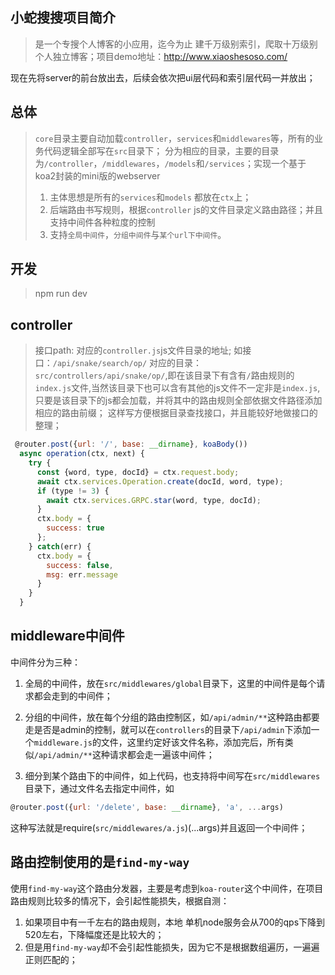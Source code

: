 ## 小蛇搜搜项目简介
> 是一个专搜个人博客的小应用，迄今为止 建千万级别索引，爬取十万级别个人独立博客；项目demo地址：http://www.xiaoshesoso.com/

现在先将server的前台放出去，后续会依次把ui层代码和索引层代码一并放出；

## 总体
> `core`目录主要自动加载`controller`，`services`和`middlewares`等，所有的业务代码逻辑全部写在`src`目录下；
> 分为相应的目录，主要的目录为`/controller`，`/middlewares`，`/models`和`/services`；实现一个基于koa2封装的mini版的webserver
> 1. 主体思想是所有的`services`和`models` 都放在`ctx`上；
> 2. 后端路由书写规则，根据`controller` js的文件目录定义路由路径；并且支持中间件各种粒度的控制
> 3. 支持`全局中间件`，`分组中间件`与`某个url下中间件`。

## 开发
> npm run dev

## controller
> 接口path: 对应的`controller.js`js文件目录的地址;
如接口：`/api/snake/search/op/` 对应的目录： `src/controllers/api/snake/op/`,即在该目录下有含有`/`路由规则的`index.js`文件,当然该目录下也可以含有其他的js文件不一定非是`index.js`,只要是该目录下的js都会加载，并将其中的路由规则全部依据文件路径添加相应的路由前缀；
这样写方便根据目录查找接口，并且能较好地做接口的整理；

``` javascript
 @router.post({url: '/', base: __dirname}, koaBody())
  async operation(ctx, next) {
    try {
      const {word, type, docId} = ctx.request.body;
      await ctx.services.Operation.create(docId, word, type);
      if (type != 3) {
        await ctx.services.GRPC.star(word, type, docId);
      }
      ctx.body = {
        success: true
      };
    } catch(err) {
      ctx.body = {
        success: false,
        msg: err.message
      }
    }
  }
```
## middleware中间件
 中间件分为三种：
 1. 全局的中间件，放在`src/middlewares/global`目录下，这里的中间件是每个请求都会走到的中间件；

 2. 分组的中间件，放在每个分组的路由控制区，如`/api/admin/**`这种路由都要走是否是admin的控制，就可以在`controllers`的目录下`/api/admin`下添加一个`middleware.js`的文件，这里约定好该文件名称，添加完后，所有类似`/api/admin/**`这种请求都会走一遍该中间件；

 3. 细分到某个路由下的中间件，如上代码，也支持将中间写在`src/middlewares`目录下，通过文件名去指定中间件，如
 ``` javascript
 @router.post({url: '/delete', base: __dirname}, 'a', ...args)
 ```
 这种写法就是require(`src/middlewares/a.js`)(...args)并且返回一个中间件；


 ## 路由控制使用的是`find-my-way`
 使用`find-my-way`这个路由分发器，主要是考虑到`koa-router`这个中间件，在项目路由规则比较多的情况下，会引起性能损失，根据自测：

 1. 如果项目中有一千左右的路由规则，本地 单机node服务会从700的qps下降到520左右，下降幅度还是比较大的；
 2. 但是用`find-my-way`却不会引起性能损失，因为它不是根据数组遍历，一遍遍正则匹配的；

